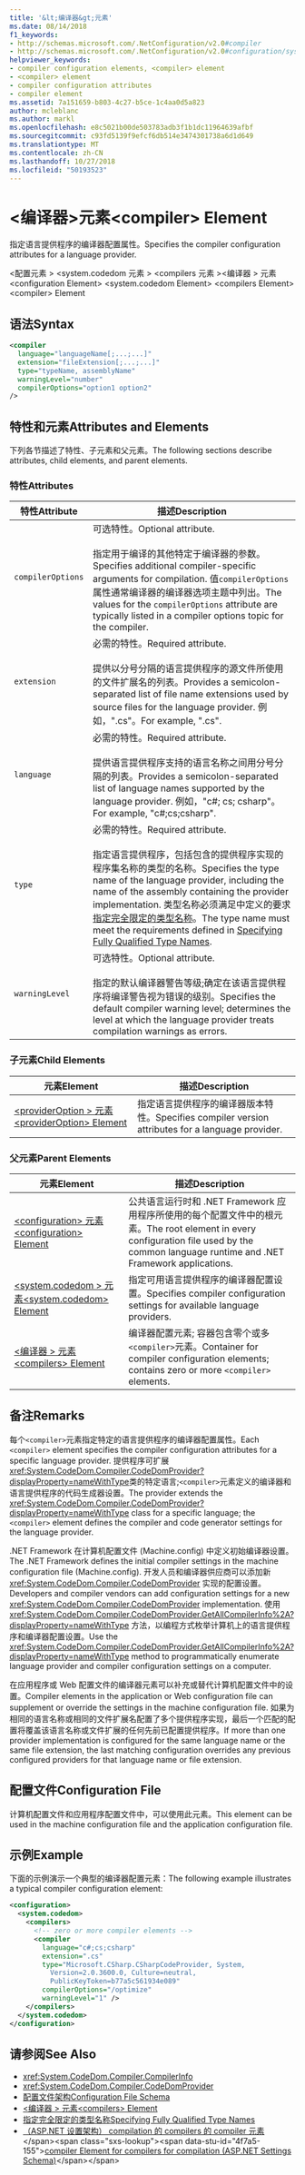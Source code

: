 ```yaml
---
title: '&lt;编译器&gt;元素'
ms.date: 08/14/2018
f1_keywords:
- http://schemas.microsoft.com/.NetConfiguration/v2.0#compiler
- http://schemas.microsoft.com/.NetConfiguration/v2.0#configuration/system.codedom/compilers/compiler
helpviewer_keywords:
- compiler configuration elements, <compiler> element
- <compiler> element
- compiler configuration attributes
- compiler element
ms.assetid: 7a151659-b803-4c27-b5ce-1c4aa0d5a823
author: mcleblanc
ms.author: markl
ms.openlocfilehash: e8c5021b00de503783adb3f1b1dc11964639afbf
ms.sourcegitcommit: c93fd5139f9efcf6db514e3474301738a6d1d649
ms.translationtype: MT
ms.contentlocale: zh-CN
ms.lasthandoff: 10/27/2018
ms.locfileid: "50193523"
---
```

# <a name="ltcompilergt-element"></a><span data-ttu-id="4f7a5-102">&lt;编译器&gt;元素</span><span class="sxs-lookup"><span data-stu-id="4f7a5-102">&lt;compiler&gt; Element</span></span>

<span data-ttu-id="4f7a5-103">指定语言提供程序的编译器配置属性。</span><span class="sxs-lookup"><span data-stu-id="4f7a5-103">Specifies the compiler configuration attributes for a language provider.</span></span>

<span data-ttu-id="4f7a5-104">\<配置元素 > \<system.codedom 元素 > \<compilers 元素 >\<编译器 > 元素</span><span class="sxs-lookup"><span data-stu-id="4f7a5-104">\<configuration Element> \<system.codedom Element> \<compilers Element> \<compiler> Element</span></span>

## <a name="syntax"></a><span data-ttu-id="4f7a5-105">语法</span><span class="sxs-lookup"><span data-stu-id="4f7a5-105">Syntax</span></span>

```xml
<compiler
  language="languageName[;...;...]"
  extension="fileExtension[;...;...]"
  type="typeName, assemblyName"
  warningLevel="number"
  compilerOptions="option1 option2"
/>
```

## <a name="attributes-and-elements"></a><span data-ttu-id="4f7a5-106">特性和元素</span><span class="sxs-lookup"><span data-stu-id="4f7a5-106">Attributes and Elements</span></span>

<span data-ttu-id="4f7a5-107">下列各节描述了特性、子元素和父元素。</span><span class="sxs-lookup"><span data-stu-id="4f7a5-107">The following sections describe attributes, child elements, and parent elements.</span></span>

### <a name="attributes"></a><span data-ttu-id="4f7a5-108">特性</span><span class="sxs-lookup"><span data-stu-id="4f7a5-108">Attributes</span></span>

|<span data-ttu-id="4f7a5-109">特性</span><span class="sxs-lookup"><span data-stu-id="4f7a5-109">Attribute</span></span>|<span data-ttu-id="4f7a5-110">描述</span><span class="sxs-lookup"><span data-stu-id="4f7a5-110">Description</span></span>|
|---------------|-----------------|
|`compilerOptions`|<span data-ttu-id="4f7a5-111">可选特性。</span><span class="sxs-lookup"><span data-stu-id="4f7a5-111">Optional attribute.</span></span><br /><br /> <span data-ttu-id="4f7a5-112">指定用于编译的其他特定于编译器的参数。</span><span class="sxs-lookup"><span data-stu-id="4f7a5-112">Specifies additional compiler-specific arguments for compilation.</span></span> <span data-ttu-id="4f7a5-113">值`compilerOptions`属性通常编译器的编译器选项主题中列出。</span><span class="sxs-lookup"><span data-stu-id="4f7a5-113">The values for the `compilerOptions` attribute are typically listed in a compiler options topic for the compiler.</span></span>|
|`extension`|<span data-ttu-id="4f7a5-114">必需的特性。</span><span class="sxs-lookup"><span data-stu-id="4f7a5-114">Required attribute.</span></span><br /><br /> <span data-ttu-id="4f7a5-115">提供以分号分隔的语言提供程序的源文件所使用的文件扩展名的列表。</span><span class="sxs-lookup"><span data-stu-id="4f7a5-115">Provides a semicolon-separated list of file name extensions used by source files for the language provider.</span></span> <span data-ttu-id="4f7a5-116">例如，".cs"。</span><span class="sxs-lookup"><span data-stu-id="4f7a5-116">For example, ".cs".</span></span>|
|`language`|<span data-ttu-id="4f7a5-117">必需的特性。</span><span class="sxs-lookup"><span data-stu-id="4f7a5-117">Required attribute.</span></span><br /><br /> <span data-ttu-id="4f7a5-118">提供语言提供程序支持的语言名称之间用分号分隔的列表。</span><span class="sxs-lookup"><span data-stu-id="4f7a5-118">Provides a semicolon-separated list of language names supported by the language provider.</span></span> <span data-ttu-id="4f7a5-119">例如，"c#; cs; csharp"。</span><span class="sxs-lookup"><span data-stu-id="4f7a5-119">For example, "c#;cs;csharp".</span></span>|
|`type`|<span data-ttu-id="4f7a5-120">必需的特性。</span><span class="sxs-lookup"><span data-stu-id="4f7a5-120">Required attribute.</span></span><br /><br /> <span data-ttu-id="4f7a5-121">指定语言提供程序，包括包含的提供程序实现的程序集名称的类型的名称。</span><span class="sxs-lookup"><span data-stu-id="4f7a5-121">Specifies the type name of the language provider, including the name of the assembly containing the provider implementation.</span></span> <span data-ttu-id="4f7a5-122">类型名称必须满足中定义的要求[指定完全限定的类型名称](../../../../../docs/framework/reflection-and-codedom/specifying-fully-qualified-type-names.md)。</span><span class="sxs-lookup"><span data-stu-id="4f7a5-122">The type name must meet the requirements defined in [Specifying Fully Qualified Type Names](../../../../../docs/framework/reflection-and-codedom/specifying-fully-qualified-type-names.md).</span></span>|
|`warningLevel`|<span data-ttu-id="4f7a5-123">可选特性。</span><span class="sxs-lookup"><span data-stu-id="4f7a5-123">Optional attribute.</span></span><br /><br /> <span data-ttu-id="4f7a5-124">指定的默认编译器警告等级;确定在该语言提供程序将编译警告视为错误的级别。</span><span class="sxs-lookup"><span data-stu-id="4f7a5-124">Specifies the default compiler warning level; determines the level at which the language provider treats compilation warnings as errors.</span></span>|

### <a name="child-elements"></a><span data-ttu-id="4f7a5-125">子元素</span><span class="sxs-lookup"><span data-stu-id="4f7a5-125">Child Elements</span></span>

|<span data-ttu-id="4f7a5-126">元素</span><span class="sxs-lookup"><span data-stu-id="4f7a5-126">Element</span></span>|<span data-ttu-id="4f7a5-127">描述</span><span class="sxs-lookup"><span data-stu-id="4f7a5-127">Description</span></span>|
|-------------|-----------------|
|[<span data-ttu-id="4f7a5-128">\<providerOption > 元素</span><span class="sxs-lookup"><span data-stu-id="4f7a5-128">\<providerOption> Element</span></span>](../../../../../docs/framework/configure-apps/file-schema/compiler/provideroption-element.md)|<span data-ttu-id="4f7a5-129">指定语言提供程序的编译器版本特性。</span><span class="sxs-lookup"><span data-stu-id="4f7a5-129">Specifies compiler version attributes for a language provider.</span></span>|

### <a name="parent-elements"></a><span data-ttu-id="4f7a5-130">父元素</span><span class="sxs-lookup"><span data-stu-id="4f7a5-130">Parent Elements</span></span>

|<span data-ttu-id="4f7a5-131">元素</span><span class="sxs-lookup"><span data-stu-id="4f7a5-131">Element</span></span>|<span data-ttu-id="4f7a5-132">描述</span><span class="sxs-lookup"><span data-stu-id="4f7a5-132">Description</span></span>|
|-------------|-----------------|
|[<span data-ttu-id="4f7a5-133">\<configuration> 元素</span><span class="sxs-lookup"><span data-stu-id="4f7a5-133">\<configuration> Element</span></span>](../../../../../docs/framework/configure-apps/file-schema/configuration-element.md)|<span data-ttu-id="4f7a5-134">公共语言运行时和 .NET Framework 应用程序所使用的每个配置文件中的根元素。</span><span class="sxs-lookup"><span data-stu-id="4f7a5-134">The root element in every configuration file used by the common language runtime and .NET Framework applications.</span></span>|
|[<span data-ttu-id="4f7a5-135">\<system.codedom > 元素</span><span class="sxs-lookup"><span data-stu-id="4f7a5-135">\<system.codedom> Element</span></span>](../../../../../docs/framework/configure-apps/file-schema/compiler/system-codedom-element.md)|<span data-ttu-id="4f7a5-136">指定可用语言提供程序的编译器配置设置。</span><span class="sxs-lookup"><span data-stu-id="4f7a5-136">Specifies compiler configuration settings for available language providers.</span></span>|
|[<span data-ttu-id="4f7a5-137">\<编译器 > 元素</span><span class="sxs-lookup"><span data-stu-id="4f7a5-137">\<compilers> Element</span></span>](../../../../../docs/framework/configure-apps/file-schema/compiler/compilers-element.md)|<span data-ttu-id="4f7a5-138">编译器配置元素; 容器包含零个或多`<compiler>`元素。</span><span class="sxs-lookup"><span data-stu-id="4f7a5-138">Container for compiler configuration elements; contains zero or more `<compiler>` elements.</span></span>|

## <a name="remarks"></a><span data-ttu-id="4f7a5-139">备注</span><span class="sxs-lookup"><span data-stu-id="4f7a5-139">Remarks</span></span>

<span data-ttu-id="4f7a5-140">每个`<compiler>`元素指定特定的语言提供程序的编译器配置属性。</span><span class="sxs-lookup"><span data-stu-id="4f7a5-140">Each `<compiler>` element specifies the compiler configuration attributes for a specific language provider.</span></span> <span data-ttu-id="4f7a5-141">提供程序可扩展<xref:System.CodeDom.Compiler.CodeDomProvider?displayProperty=nameWithType>类的特定语言;`<compiler>`元素定义的编译器和语言提供程序的代码生成器设置。</span><span class="sxs-lookup"><span data-stu-id="4f7a5-141">The provider extends the <xref:System.CodeDom.Compiler.CodeDomProvider?displayProperty=nameWithType> class for a specific language; the `<compiler>` element defines the compiler and code generator settings for the language provider.</span></span>

<span data-ttu-id="4f7a5-142">.NET Framework 在计算机配置文件 (Machine.config) 中定义初始编译器设置。</span><span class="sxs-lookup"><span data-stu-id="4f7a5-142">The .NET Framework defines the initial compiler settings in the machine configuration file (Machine.config).</span></span> <span data-ttu-id="4f7a5-143">开发人员和编译器供应商可以添加新 <xref:System.CodeDom.Compiler.CodeDomProvider> 实现的配置设置。</span><span class="sxs-lookup"><span data-stu-id="4f7a5-143">Developers and compiler vendors can add configuration settings for a new <xref:System.CodeDom.Compiler.CodeDomProvider> implementation.</span></span> <span data-ttu-id="4f7a5-144">使用 <xref:System.CodeDom.Compiler.CodeDomProvider.GetAllCompilerInfo%2A?displayProperty=nameWithType> 方法，以编程方式枚举计算机上的语言提供程序和编译器配置设置。</span><span class="sxs-lookup"><span data-stu-id="4f7a5-144">Use the <xref:System.CodeDom.Compiler.CodeDomProvider.GetAllCompilerInfo%2A?displayProperty=nameWithType> method to programmatically enumerate language provider and compiler configuration settings on a computer.</span></span>

<span data-ttu-id="4f7a5-145">在应用程序或 Web 配置文件的编译器元素可以补充或替代计算机配置文件中的设置。</span><span class="sxs-lookup"><span data-stu-id="4f7a5-145">Compiler elements in the application or Web configuration file can supplement or override the settings in the machine configuration file.</span></span> <span data-ttu-id="4f7a5-146">如果为相同的语言名称或相同的文件扩展名配置了多个提供程序实现，最后一个匹配的配置将覆盖该语言名称或文件扩展的任何先前已配置提供程序。</span><span class="sxs-lookup"><span data-stu-id="4f7a5-146">If more than one provider implementation is configured for the same language name or the same file extension, the last matching configuration overrides any previous configured providers for that language name or file extension.</span></span>

## <a name="configuration-file"></a><span data-ttu-id="4f7a5-147">配置文件</span><span class="sxs-lookup"><span data-stu-id="4f7a5-147">Configuration File</span></span>

<span data-ttu-id="4f7a5-148">计算机配置文件和应用程序配置文件中，可以使用此元素。</span><span class="sxs-lookup"><span data-stu-id="4f7a5-148">This element can be used in the machine configuration file and the application configuration file.</span></span>

## <a name="example"></a><span data-ttu-id="4f7a5-149">示例</span><span class="sxs-lookup"><span data-stu-id="4f7a5-149">Example</span></span>

<span data-ttu-id="4f7a5-150">下面的示例演示一个典型的编译器配置元素：</span><span class="sxs-lookup"><span data-stu-id="4f7a5-150">The following example illustrates a typical compiler configuration element:</span></span>

```xml
<configuration>
  <system.codedom>
    <compilers>
      <!-- zero or more compiler elements -->
      <compiler
        language="c#;cs;csharp"
        extension=".cs"
        type="Microsoft.CSharp.CSharpCodeProvider, System,
          Version=2.0.3600.0, Culture=neutral,
          PublicKeyToken=b77a5c561934e089"
        compilerOptions="/optimize"
        warningLevel="1" />
    </compilers>
  </system.codedom>
</configuration>
```

## <a name="see-also"></a><span data-ttu-id="4f7a5-151">请参阅</span><span class="sxs-lookup"><span data-stu-id="4f7a5-151">See Also</span></span>

- <xref:System.CodeDom.Compiler.CompilerInfo>
- <xref:System.CodeDom.Compiler.CodeDomProvider>
- [<span data-ttu-id="4f7a5-152">配置文件架构</span><span class="sxs-lookup"><span data-stu-id="4f7a5-152">Configuration File Schema</span></span>](../../../../../docs/framework/configure-apps/file-schema/index.md)
- [<span data-ttu-id="4f7a5-153">\<编译器 > 元素</span><span class="sxs-lookup"><span data-stu-id="4f7a5-153">\<compilers> Element</span></span>](../../../../../docs/framework/configure-apps/file-schema/compiler/compilers-element.md)
- [<span data-ttu-id="4f7a5-154">指定完全限定的类型名称</span><span class="sxs-lookup"><span data-stu-id="4f7a5-154">Specifying Fully Qualified Type Names</span></span>](../../../../../docs/framework/reflection-and-codedom/specifying-fully-qualified-type-names.md)
- <span data-ttu-id="4f7a5-155">[（ASP.NET 设置架构） compilation 的 compilers 的 compiler 元素](https://msdn.microsoft.com/library/f7d6b078-5d42-4134-b3f7-62e1aba1df1e(v=vs.100))</span><span class="sxs-lookup"><span data-stu-id="4f7a5-155">[compiler Element for compilers for compilation (ASP.NET Settings Schema)](https://msdn.microsoft.com/library/f7d6b078-5d42-4134-b3f7-62e1aba1df1e(v=vs.100))</span></span>
